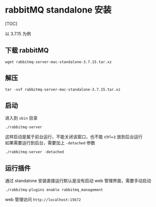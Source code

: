 # rabbitMQ standalone 安装

[TOC]

以 3.7.15 为例

## 下载 rabbitMQ
```shell
wget rabbitmq-server-mac-standalone-3.7.15.tar.xz
```

## 解压
```shell
tar -xvf rabbitmq-server-mac-standalone-3.7.15.tar.xz
```

## 启动
进入到 `sbin` 目录
```shell
./rabbitmq-server
```
这样启动是属于前台运行，不能关闭该窗口，也不能 ctrl+z 放到后台运行  
如果需要运行到后台，需要加上 `-detached` 参数
```shell
./rabbitmq-server -detached
```

## 运行插件
通过 standalone 安装直接运行默认是没有启动 web 管理界面，需要手动启动
```shell
./rabbitmq-plugins enable rabbitmq_management
```

web 管理访问 `http://localhost:15672` 